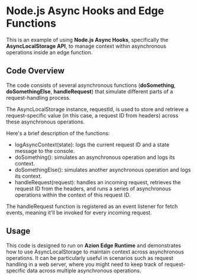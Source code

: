 # Node.js Async Hooks and Edge Functions

This is an example of using **Node.js Async Hooks**, specifically the **AsyncLocalStorage API**, to manage context within asynchronous operations inside an edge function.

## Code Overview

The code consists of several asynchronous functions (**doSomething**, **doSomethingElse**, **handleRequest**) that simulate different parts of a request-handling process.

The AsyncLocalStorage instance, requestId, is used to store and retrieve a request-specific value (in this case, a request ID from headers) across these asynchronous operations.

Here's a brief description of the functions:

- logAsyncContext(state): logs the current request ID and a state message to the console.
- doSomething(): simulates an asynchronous operation and logs its context.
- doSomethingElse(): simulates another asynchronous operation and logs its context.
- handleRequest(request): handles an incoming request, retrieves the request ID from the headers, and runs a series of asynchronous operations within the context of this request ID.

The handleRequest function is registered as an event listener for fetch events, meaning it'll be invoked for every incoming request.

## Usage

This code is designed to run on **Azion Edge Runtime** and demonstrates how to use AsyncLocalStorage to maintain context across asynchronous operations. It can be particularly useful in scenarios such as request handling in a web server, where you might need to keep track of request-specific data across multiple asynchronous operations.
